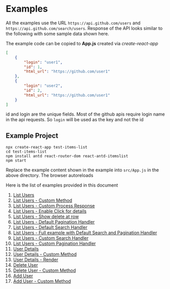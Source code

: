 # Examples

All the examples use the URL `https://api.github.com/users` and `https://api.github.com/search/users`. Response of the API looks similar to the following with some sample data shown here.

The example code can be copied to **App.js** created via *create-react-app*

```json
[
    {
        "login": "user1",
        "id": 1,
        "html_url": "https://github.com/user1"
    },
    {
        "login": "user2",
        "id": 2,
        "html_url": "https://github.com/user1"
    }
]
```

id and login are the unique fields. Most of the github apis require login name in the api requests. So `login` will be used as the key and not the id

## Example Project

```
npx create-react-app test-items-list
cd test-items-list
npm install antd react-router-dom react-antd-itemslist
npm start
```

Replace the example content shown in the example into `src/App.js` in the above directory. The browser autoreloads

Here is the list of examples provided in this document

1. [List Users](list_users.md)
1. [List Users - Custom Method](list_users_custom_method.md)
1. [List Users - Custom Process Response](list_users_process_data.md)
1. [List Users - Enable Click for details](list_users_click_for_details.md)
1. [List Users - Show delete at row](list_users_show_delete_at_row.md)
1. [List Users - Default Pagination Handler](list_users_default_pagination_handler.md)
1. [List Users - Default Search Handler](list_users_default_search_handler.md)
1. [List Users - Full example with Default Search and Pagination Handler](list_users_default_search_pagination.md)
1. [List Users - Custom Search Handler](list_users_custom_search_handler.md)
1. [List Users - Custom Pagination Handler](list_users_custom_pagination_handler.md)
1. [User Details](user_details.md)
1. [User Details - Custom Method](user_details_custom_method.md)
1. [User Details - Render](user_details_render.md)
1. [Delete User](delete_user.md)
1. [Delete User - Custom Method](delete_user_custom_method.md)
1. [Add User](add_user.md)
1. [Add User - Custom Method](add_user_custom_method.md)